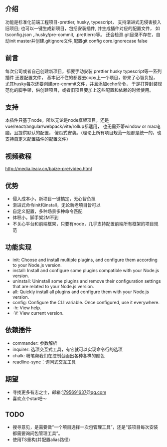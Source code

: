 ## 介绍

功能是标准化前端工程项目-prettier, husky, typescript，
支持渐进式无侵害接入旧项目;
也可以一键生成新项目，包括安装插件, 并生成插件对应的配置文件，
如tsconfig.json ,.husky/pre-commit, .prettierrc等。
还会检测.git目录不存在，自动init master并创建.gitignore文件,配置git config core.ignorecase false

## 前言

每次公司或者自己创建新项目，都要手动安装 prettier husky typescript等一系列插件 还要配置文件，
基本记不住的都要去copy上一个项目，带来了心智负担，
尤其husky每次还要创建pre-commit文件，并且添加echo命令，
于是打算封装规范化的脚手架，供创建项目，或者旧项目要加上这些配置和依赖的时候使用。

## 支持

本插件只基于node，所以无论是node框架项目，还是vue/react/angular/webpack/vite/rollup都适用，
也无需芥蒂window or mac电脑，且提供默认的配置，
傻瓜式安装。（理论上所有项目规范一般都是统一的，也支持自定义配置插件的配置文件）

## 视频教程
http://media.leaiv.cn/baize-pre/video.html

## 优势

- 侵入成本小，新项目一键搞定，无心智负担
- 渐进式命令init和install，无论新老项目皆可以
- 自定义配置，多种场景多种命令匹配
- 体积小，脚手架2M不到
- 不关心平台和前端框架，只要有node，几乎支持配置前端所有框架的项目规范

## 功能实现

- init: Choose and install multiple plugins, and configure them according to your Node.js version.
- install: Install and configure some plugins compatible with your Node.js version.
- uninstall: Uninstall some plugins and remove their configuration settings that are related to your Node.js version.
- all: Quickly install all plugins and configure them with your Node.js version.
- config: Configure the CLI variable. Once configured, use it everywhere.
- -h: View help.
- -V: View current version.

## 依赖插件

- commander: 参数解析
- inquirer: 选项交互式工具，有它就可以实现命令行的选项
- chalk: 粉笔帮我们在控制台画出各种各样的颜色
- readline-sync：询问式交互工具

## 期望

- 寻找更多有志之士，邮箱:1795691637@qq.com
- 喜欢点个star吧～

## TODO
- 搜寻意见，是需要做“一个项目选择一次包管理工具”，还是“该项目每次安装都需要询问包管理工具”。
- 使用TS重构(并配置alias路径)
